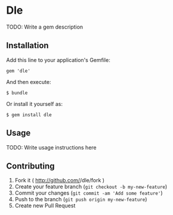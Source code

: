 # Dle

TODO: Write a gem description

## Installation

Add this line to your application's Gemfile:

    gem 'dle'

And then execute:

    $ bundle

Or install it yourself as:

    $ gem install dle

## Usage

TODO: Write usage instructions here

## Contributing

1. Fork it ( http://github.com/<my-github-username>/dle/fork )
2. Create your feature branch (`git checkout -b my-new-feature`)
3. Commit your changes (`git commit -am 'Add some feature'`)
4. Push to the branch (`git push origin my-new-feature`)
5. Create new Pull Request
